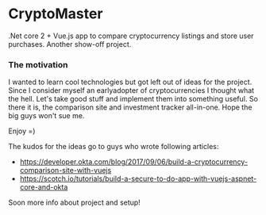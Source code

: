 # CryptoMaster
.Net core 2 + Vue.js app to compare cryptocurrency listings and store user purchases. Another show-off project.

### The motivation
I wanted to learn cool technologies but got left out of ideas for the project. 
Since I consider myself an earlyadopter of cryptocurrencies I thought what the hell. Let's take good stuff and implement them into something useful. 
So there it is, the comparison site and investment tracker all-in-one. Hope the big guys won't sue me. 

Enjoy =)

The kudos for the ideas go to guys who wrote following articles:
* https://developer.okta.com/blog/2017/09/06/build-a-cryptocurrency-comparison-site-with-vuejs
* https://scotch.io/tutorials/build-a-secure-to-do-app-with-vuejs-aspnet-core-and-okta

Soon more info about project and setup!
